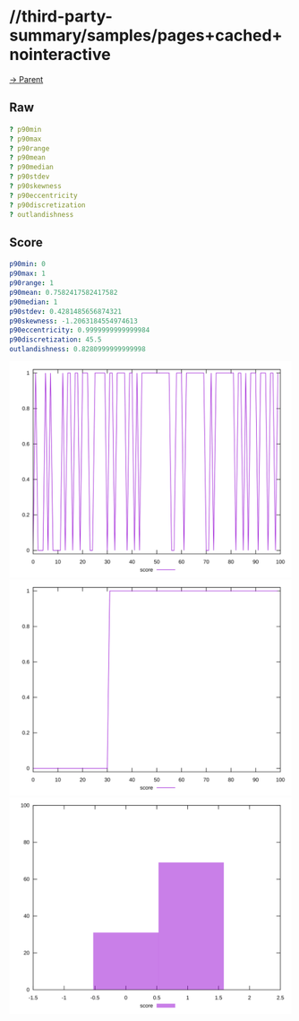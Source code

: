 
# //third-party-summary/samples/pages+cached+nointeractive

[→ Parent](../..)


## Raw


```yaml
? p90min
? p90max
? p90range
? p90mean
? p90median
? p90stdev
? p90skewness
? p90eccentricity
? p90discretization
? outlandishness

```


## Score


```yaml
p90min: 0
p90max: 1
p90range: 1
p90mean: 0.7582417582417582
p90median: 1
p90stdev: 0.4281485656874321
p90skewness: -1.2063184554974613
p90eccentricity: 0.9999999999999984
p90discretization: 45.5
outlandishness: 0.8280999999999998

```

![PLOT: score-values](./score/values.svg)![PLOT: score-sorted](./score/sorted.svg)![PLOT: score-histogram](./score/histogram.svg)